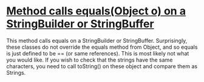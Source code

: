 # [Method calls equals(Object o) on a StringBuilder or StringBuffer](http://fb-contrib.sourceforge.net/bugdescriptions.html#SPP_EQUALS_ON_STRING_BUILDER)

This method calls equals on a StringBuilder or StringBuffer. Surprisingly, these classes do not override
			the equals method from Object, and so equals is just defined to be == (or same references). This is most
			likely not what you would like. If you wish to check that the strings have the same characters, you need to
			call toString() on these object and compare them as Strings.